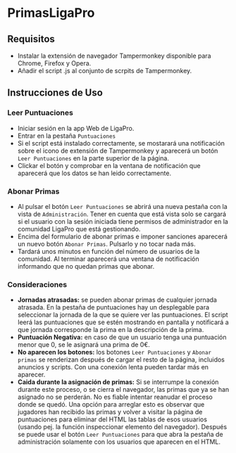 # PrimasLigaPro

## Requisitos

  * Instalar la extensión de navegador Tampermonkey disponible para Chrome, Firefox y Opera.
  * Añadir el script .js al conjunto de scrpits de Tampermonkey.

## Instrucciones de Uso
### Leer Puntuaciones

  * Iniciar sesión en la app Web de LigaPro.
  * Entrar en la pestaña `Puntuaciones`
  * Si el script está instalado correctamente, se mostarará una notificación sobre el icono de extensión de Tampermonkey y aparecerá un botón `Leer Puntuaciones` en la parte superior de la página.
  *  Clickar el botón y comprobar en la ventana de notificación que aparecerá que los datos se han leido correctamente.

### Abonar Primas

  * Al pulsar el botón `Leer Puntuaciones` se abrirá una nueva pestaña con la vista de `Administración`. Tener en cuenta que está vista solo se cargará si el usuario con la sesión iniciada tiene permisos de administrador en la comunidad LigaPro que está gestionando.
  * Encima del formulario de abonar primas e imponer sanciones aparecerá un nuevo botón `Abonar Primas`. Pulsarlo y no tocar nada más.
  * Tardará unos minutos en función del número de usuarios de la comunidad. Al terminar aparecerá una ventana de notificación informando que no quedan primas que abonar.

### Consideraciones
  * **Jornadas atrasadas:** se pueden abonar primas de cualquier jornada atrasada. En la pestaña de puntuaciones hay un desplegable para seleccionar la jornada de la que se quiere ver las puntuaciones. El script leerá las puntuaciones que se estén mostrando en pantalla y notificará a que jornada corresponde la prima en la descripción de la prima.
  * **Puntuación Negativa:** en caso de que un usuario tenga una puntuación menor que 0, se le asignará una prima de 0€.
  * **No aparecen los botones:** los botones `Leer Puntuaciones` y `Abonar primas` se renderizan después de cargar el resto de la página, incluidos anuncios y scripts. Con una conexión lenta pueden tardar más en aparecer.
  *  **Caida durante la asignación de primas:** Si se interrumpe la conexión durante este proceso, o se cierra el navegador, las primas que ya se han asignado no se perderán. No es fiable intentar reanudar el proceso donde se quedó. Una opción para arreglar esto es observar que jugadores han recibido las primas y volver a visitar la página de puntuaciones para eliminar del HTML las tablas de esos usuarios (usando pej. la función inspeccionar elemento del navegador). Después se puede usar el botón `Leer Puntuaciones` para que abra la pestaña de administración solamente con los usuarios que aparecen en el HTML. 

